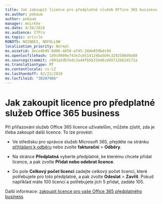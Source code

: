 ```yaml
---
title: Jak zakoupit licence pro předplatné služeb Office 365 business
ms.author: pebaum
author: pebaum
manager: mnirkhe
ms.date: 4/26/2018
ms.audience: ITPro
ms.topic: article
ROBOTS: NOINDEX, NOFOLLOW
localization_priority: Normal
ms.assetid: 4ece4b95-0d06-4658-af45-28de859bdc9d
ms.openlocfilehash: 1d9c0009e743e2cb514124ba5b9c3292580d9a88
ms.sourcegitcommit: c003a5db7edc3a44fb5b31b46cd45f12b62d172a
ms.translationtype: MT
ms.contentlocale: cs-CZ
ms.lasthandoff: 02/22/2019
ms.locfileid: "30207966"
---
```

# <a name="how-to-buy-licenses-for-your-office-365-business-subscription"></a>Jak zakoupit licence pro předplatné služeb Office 365 business

Při přiřazování služeb Office 365 licence uživatelům, můžete zjistit, zda je třeba zakoupit další licence. To lze provést:
  
- Ve středisku pro správce služeb Microsoft 365, přejděte na stránku [přihlášení k odběru]( https://go.microsoft.com/fwlink/p/?linkid=842054) nebo zvolte **fakturační** \> **Odběry**.
    
- Na stránce **Předplatná** vyberte předplatné, ke kterému chcete přidat licence, a pak zvolte **Přidat nebo odebrat licence**.
    
- Do pole **Celkový počet licencí** zadejte celkový počet licencí, které potřebujete pro toto předplatné, a pak zvolte **Odeslat** \> **Zavřít**. Pokud například máte 100 licencí a potřebujete jich 5 přidat, zadáte 105.
    
Další informace: [zakoupit licence pro vaše Office 365 předplatného business](https://support.office.com/article/36081d8d-b3fa-4948-8c34-e217bba825e1)
  

